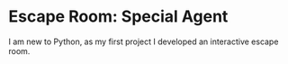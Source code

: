 # Escape Room: Special Agent
I am new to Python, as my first project I developed an interactive escape room.  
